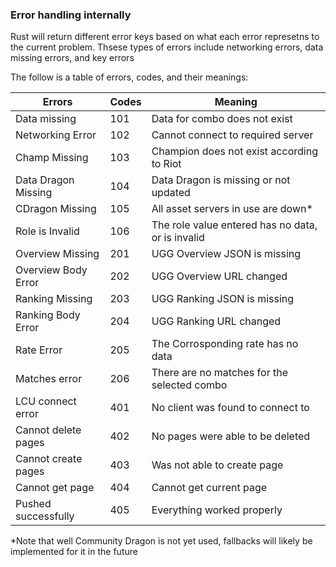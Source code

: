 ### Error handling internally

Rust will return different error keys based on what each error represetns to the current problem. Thsese types of errors include networking errors, data missing errors, and key errors

The follow is a table of errors, codes, and their meanings:

| Errors | Codes | Meaning |
|------------|-----------|-------------|
| Data missing | 101 | Data for combo does not exist |
| Networking Error | 102 | Cannot connect to required server |
| Champ Missing | 103 | Champion does not exist according to Riot |
| Data Dragon Missing | 104 | Data Dragon is missing or not updated |
| CDragon Missing | 105 | All asset servers in use are down* | 
| Role is Invalid | 106 | The role value entered has no data, or is invalid |
| Overview Missing | 201 | UGG Overview JSON is missing |
| Overview Body Error | 202 | UGG Overview URL changed | 
| Ranking Missing | 203 | UGG Ranking JSON is missing | 
| Ranking Body Error | 204 | UGG Ranking URL changed | 
| Rate Error | 205 | The Corrosponding rate has no data |
| Matches error | 206 | There are no matches for the selected combo | 
| LCU connect error | 401 | No client was found to connect to |
| Cannot delete pages | 402 | No pages were able to be deleted |
| Cannot create pages | 403 | Was not able to create page |
| Cannot get page | 404 | Cannot get current page | 
| Pushed successfully | 405 | Everything worked properly |
*Note that well Community Dragon is not yet used, fallbacks will likely be implemented for it in the future


